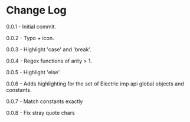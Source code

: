# Change Log

0.0.1 - Initial commit.

0.0.2 - Typo + icon.

0.0.3 - Highlight 'case' and 'break'.

0.0.4 - Regex functions of arity > 1.

0.0.5 - Highlight 'else'.

0.0.6 - Adds highlighting for the set of Electric imp api global objects and constants.

0.0.7 - Match constants exactly

0.0.8 - Fix stray quote chars
